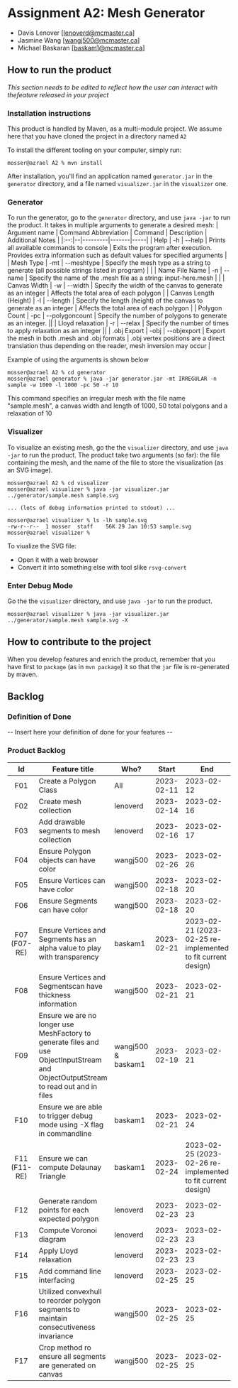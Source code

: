 # Assignment A2: Mesh Generator

  - Davis Lenover [lenoverd@mcmaster.ca]
  - Jasmine Wang [wangj500@mcmaster.ca]
  - Michael Baskaran [baskam1@mcmaster.ca]

## How to run the product

_This section needs to be edited to reflect how the user can interact with thefeature released in your project_

### Installation instructions

This product is handled by Maven, as a multi-module project. We assume here that you have cloned the project in a directory named `A2`

To install the different tooling on your computer, simply run:

```
mosser@azrael A2 % mvn install
```

After installation, you'll find an application named `generator.jar` in the `generator` directory, and a file named `visualizer.jar` in the `visualizer` one. 

### Generator

To run the generator, go to the `generator` directory, and use `java -jar` to run the product.
It takes in multiple arguments to generate a desired mesh:
| Argument name | Command Abbreviation | Command | Description | Additional Notes |
|:--:|--|---------|-------|-----|
| Help | -h |   --help   |   Prints all available commands to console | Exits the program after execution. Provides extra information such as default values for specified arguments |
| Mesh Type | -mt |   --meshtype   |   Specify the mesh type as a string to generate (all possible strings listed in program) | |
| Name File Name | -n |   --name   |   Specify the name of the .mesh file as a string: input-here.mesh | |
| Canvas Width | -w |   --width  | Specify the width of the canvas to generate as an integer | Affects the total area of each polygon |
| Canvas Length (Height) | -l |   --length  | Specify the length (height) of the canvas to generate as an integer | Affects the total area of each polygon |
| Polygon Count | -pc |   --polygoncount  |  Specify the number of polygons to generate as an integer. ||
| Lloyd relaxation | -r |   --relax  | Specify the number of times to apply relaxation as an integer ||
| .obj Export | -obj |   --objexport  | Export the mesh in both .mesh and .obj formats | .obj vertex positions are a direct translation thus depending on the reader, mesh inversion may occur |

Example of using the arguments is shown below
```
mosser@azrael A2 % cd generator 
mosser@azrael generator % java -jar generator.jar -mt IRREGULAR -n sample -w 1000 -l 1000 -pc 50 -r 10
```
This command specifies an irregular mesh with the file name "sample.mesh", a canvas width and length of 1000, 50 total polygons and a relaxation of 10

### Visualizer

To visualize an existing mesh, go the the `visualizer` directory, and use `java -jar` to run the product. The product take two arguments (so far): the file containing the mesh, and the name of the file to store the visualization (as an SVG image).

```
mosser@azrael A2 % cd visualizer 
mosser@azrael visualizer % java -jar visualizer.jar ../generator/sample.mesh sample.svg

... (lots of debug information printed to stdout) ...

mosser@azrael visualizer % ls -lh sample.svg
-rw-r--r--  1 mosser  staff    56K 29 Jan 10:53 sample.svg
mosser@azrael visualizer %
```
To viualize the SVG file:

  - Open it with a web browser
  - Convert it into something else with tool slike `rsvg-convert`

### Enter Debug Mode
Go the the `visualizer` directory, and use `java -jar` to run the product.

```
mosser@azrael visualizer % java -jar visualizer.jar ../generator/sample.mesh sample.svg -X
```

## How to contribute to the project

When you develop features and enrich the product, remember that you have first to `package` (as in `mvn package`) it so that the `jar` file is re-generated by maven.

## Backlog

### Definition of Done

-- Insert here your definition of done for your features --

### Product Backlog

| Id | Feature title | Who? | Start | End | Status |
|:--:|---------------|------|-------|-----|--------|
| F01 |      Create a Polygon Class        |   All   |    2023-02-11   |  2023-02-12    |    D    |
| F02 |      Create mesh collection         |   lenoverd   |    2023-02-14   |  2023-02-16   |     D   |
| F03 |      Add drawable segments to mesh collection      |   lenoverd   |   2023-02-16  |   2023-02-17  |   D  |
| F04 |     Ensure Polygon objects can have color          |  wangj500   |  2023-02-26    |  2023-02-26    | D |
| F05 |      Ensure Vertices can have color          |   wangj500   |    2023-02-18   |   2023-02-20  |    D    |
| F06 |      Ensure Segments can have color          |   wangj500   |    2023-02-18   |  2023-02-20   |   D     |
| F07 (F07-RE) |      Ensure Vertices and Segments has an alpha value to play with transparency         |   baskam1  |   2023-02-21    |  2023-02-21 (2023-02-25 re-implemented to fit current design)  |   D   |
| F08 |      Ensure Vertices and Segmentscan have thickness information          |  wangj500    |   2023-02-21    |  2023-02-21   |   D     |
| F09 |      Ensure we are no longer use MeshFactory to generate files and use ObjectInputStream and ObjectOutputStream to read out and in files | wangj500 & baskam1 |   2023-02-19    |  2023-02-21   |   D  |
| F10 |      Ensure we are able to trigger debug mode using -X flag in commandline |  baskam1    |   2023-02-21    |  2023-02-24   |   D     |
| F11 (F11-RE) |      Ensure we can compute Delaunay Triangle |  baskam1    |   2023-02-24    |  2023-02-25 (2023-02-26 re-implemented to fit current design)   |    D    |
| F12 |      Generate random points for each expected polygon         |  lenoverd   |   2023-02-23    |  2023-02-23  |   D    |
| F13 |      Compute Voronoi diagram         |  lenoverd   |    2023-02-23   |   2023-02-23  |   D    |
| F14 |      Apply Lloyd relaxation        |  lenoverd   |  2023-02-23    |  2023-02-23   |   D     |
| F15 |      Add command line interfacing      |  lenoverd   |  2023-02-25    |  2023-02-25   |   D     |
| F16 |      Utilized convexhull to reorder polygon segments to maintain consecutiveness invariance     |  wangj500  |  2023-02-25    |  2023-02-25   |   D    |
| F17 |      Crop method ro ensure all segments are generated on canvas  |  wangj500  |  2023-02-25    |  2023-02-25   |   D    |


